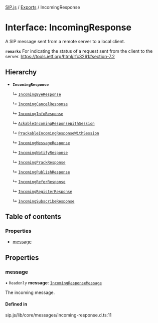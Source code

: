 [SIP.js](../README.md) / [Exports](../modules.md) / IncomingResponse

# Interface: IncomingResponse

A SIP message sent from a remote server to a local client.

**`remarks`**
For indicating the status of a request sent from the client to the server.
https://tools.ietf.org/html/rfc3261#section-7.2

## Hierarchy

- **`IncomingResponse`**

  ↳ [`IncomingByeResponse`](IncomingByeResponse.md)

  ↳ [`IncomingCancelResponse`](IncomingCancelResponse.md)

  ↳ [`IncomingInfoResponse`](IncomingInfoResponse.md)

  ↳ [`AckableIncomingResponseWithSession`](AckableIncomingResponseWithSession.md)

  ↳ [`PrackableIncomingResponseWithSession`](PrackableIncomingResponseWithSession.md)

  ↳ [`IncomingMessageResponse`](IncomingMessageResponse.md)

  ↳ [`IncomingNotifyResponse`](IncomingNotifyResponse.md)

  ↳ [`IncomingPrackResponse`](IncomingPrackResponse.md)

  ↳ [`IncomingPublishResponse`](IncomingPublishResponse.md)

  ↳ [`IncomingReferResponse`](IncomingReferResponse.md)

  ↳ [`IncomingRegisterResponse`](IncomingRegisterResponse.md)

  ↳ [`IncomingSubscribeResponse`](IncomingSubscribeResponse.md)

## Table of contents

### Properties

- [message](IncomingResponse.md#message)

## Properties

### message

• `Readonly` **message**: [`IncomingResponseMessage`](../classes/IncomingResponseMessage.md)

The incoming message.

#### Defined in

sip.js/lib/core/messages/incoming-response.d.ts:11
